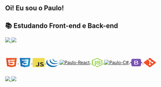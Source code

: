 ## Oi! Eu sou o Paulo!

## 📚 Estudando Front-end e Back-end

<div>
  <a href="https://github.com/PauloGuilherm">
  <img height="180em" src="https://github-readme-stats.vercel.app/api?username=PauloGuilherm&show_icons=true&theme=dracula&include_all_commits=true&count_private=true"/>
  <img height="180em" src="https://github-readme-stats.vercel.app/api/top-langs/?username=PauloGuilherm&layout=compact&langs_count=7&theme=dracula"/>
</div>
  
  ##
  
<div style="display: inline_block"><br>
  <img align="center" alt="Paulo-HTML5" height="30" width="40" src="https://raw.githubusercontent.com/devicons/devicon/master/icons/html5/html5-original.svg">
  <img align="center" alt="Paulo-CSS3" height="30" width="40" src="https://raw.githubusercontent.com/devicons/devicon/master/icons/css3/css3-original.svg">
  <img align="center" alt="Paulo-CSS3" height="30" width="40" src="https://raw.githubusercontent.com/devicons/devicon/master/icons/javascript/javascript-original.svg">
  <img align="center" alt="Paulo-jQuery" height="30" width="40" src="https://raw.githubusercontent.com/devicons/devicon/master/icons/jquery/jquery-plain.svg">
    <img align="center" alt="Paulo-React" height="35" width="50" src="https://crossapp.ir/wp-content/uploads/2019/04/1200px-React-icon.svg-600x424.png">
   <img align="center" alt="Paulo-nodejs" height="30" width="40" src="https://raw.githubusercontent.com/devicons/devicon/master/icons/nodejs/nodejs-plain.svg">
  <img align="center" alt="Paulo-C#" height="30" width="40" src="https://cdn.jsdelivr.net/gh/devicons/devicon/icons/csharp/csharp-original.svg">
  <img align="center" alt="Paulo-Boostrap" height="30" width="40" src="https://raw.githubusercontent.com/devicons/devicon/master/icons/bootstrap/bootstrap-plain.svg">
    <img align="center" alt="Paulo-git" height="30" width="40" src="https://raw.githubusercontent.com/devicons/devicon/master/icons/git/git-original.svg">
  
 
 </div>
  
 ##
  <div>
     <a href = "mailto:paulo.guilherme.arruda1@gmail.com"><img src="https://img.shields.io/badge/-Gmail-%23333?style=for-the-badge&logo=gmail&logoColor=white" target="_blank"> </a>
    <a href="https://www.linkedin.com/in/pauloguilherm/" target="_blank"><img src="https://img.shields.io/badge/-LinkedIn-%230077B5?style=for-the-badge&logo=linkedin&logoColor=white" target="_blank"></a> 
  </div>
 
